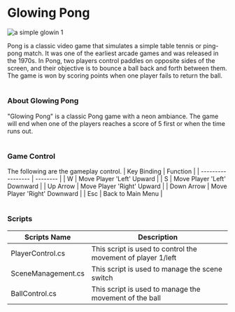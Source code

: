 # Glowing Pong
![a simple glowin 1](https://github.com/DamosIAR/DamosIAR/assets/125948571/e6951e82-6c68-40bd-bd58-4047d0762bb7)

Pong is a classic video game that simulates a simple table tennis or ping-pong match. It was one of the earliest arcade games and was released in the 1970s. In Pong, two players control paddles on opposite sides of the screen, and their objective is to bounce a ball back and forth between them. The game is won by scoring points when one player fails to return the ball. 
#

### About Glowing Pong
"Glowing Pong" is a classic Pong game with a neon ambiance. The game will end when one of the players reaches a score of 5 first or when the time runs out.
#

### Game Control
The following are the gameplay control.
|  Key Binding       | Function |
| ----------------- | -------- |
| W   | Move Player 'Left' Upward   |
| S | Move Player 'Left' Downward   |
| Up Arrow | Move Player 'Right' Upward   |
| Down Arrow | Move Player 'Right' Downward |
| Esc | Back to Main Menu |
#

### Scripts
| Scripts Name | Description |
| ------------ | ----------- |
| PlayerControl.cs | This script is used to control the movement of player 1/left |
| SceneManagement.cs | This script is used to manage the scene switch |
| BallControl.cs | This script is used to manage the movement of the ball |

